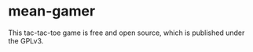 mean-gamer
==========

This tac-tac-toe game is free and open source, which is published under the GPLv3.